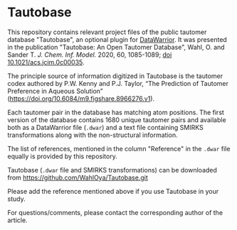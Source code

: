# Tautobase
This repository contains relevant project files of the public tautomer
database "Tautobase", an optional plugin for
[DataWarrior](http://openmolecules.org/datawarrior/index.html).  It was
presented in the publication "Tautobase: An Open Tautomer Database",
Wahl, O. and Sander T. _J. Chem. Inf. Model._ 2020, 60, 1085-1089;
[doi 10.1021/acs.jcim.0c00035](https://doi.org/10.1021/acs.jcim.0c00035).

The principle source of information digitized in Tautobase is the
tautomer codex authored by P.W. Kenny and P.J. Taylor, “The Prediction of
Tautomer Preference in Aqueous Solution”
(https://doi.org/10.6084/m9.figshare.8966276.v1).

Each tautomer pair in the database has matching atom positions. The first
version of the database contains 1680 unique tautomer pairs and available
both as a DataWarrior file (`.dwar`) and a text file containing SMIRKS
transformations along with the non-structural information.

The list of references, mentioned in the column "Reference" in the `.dwar`
file equally is provided by this repository.

Tautobase (`.dwar` file and SMIRKS transformations) can be downloaded from
https://github.com/WahlOya/Tautobase.git

Please add the reference mentioned above if you use Tautobase in your
study.


For questions/comments, please contact the corresponding author of the
article.
